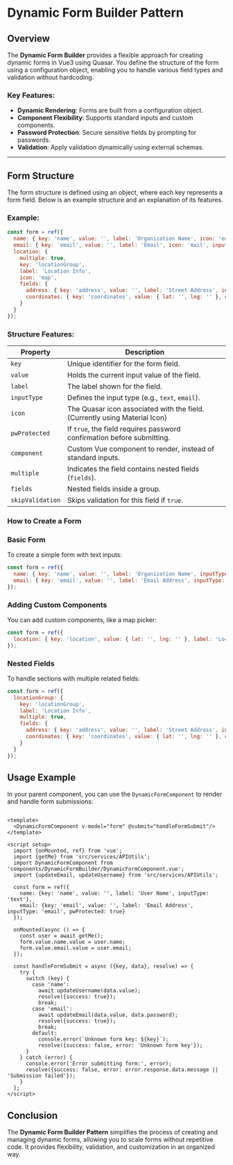 # Dynamic Form Builder Pattern

## Overview

The **Dynamic Form Builder** provides a flexible approach for creating dynamic forms in Vue3 using Quasar. You define the structure of the form using a configuration object, enabling you to handle various field types and validation without hardcoding.

### Key Features:
- **Dynamic Rendering**: Forms are built from a configuration object.
- **Component Flexibility**: Supports standard inputs and custom components.
- **Password Protection**: Secure sensitive fields by prompting for passwords.
- **Validation**: Apply validation dynamically using external schemas.

---

## Form Structure

The form structure is defined using an object, where each key represents a form field. Below is an example structure and an explanation of its features.

### Example:
```js
const form = ref({
  name: { key: 'name', value: '', label: 'Organization Name', icon: 'edit', inputType: 'text', pwProtected: false },
  email: { key: 'email', value: '', label: 'Email', icon: 'mail', inputType: 'email', pwProtected: false },
  location: {
    multiple: true,
    key: 'locationGroup',
    label: 'Location Info',
    icon: 'map',
    fields: {
      address: { key: 'address', value: '', label: 'Street Address', inputType: 'text', pwProtected: false },
      coordinates: { key: 'coordinates', value: { lat: '', lng: '' }, component: markRaw(MapComponent), skipValidation: true }
    }
  }
});
```

### Structure Features:

| **Property**    | **Description**                                                            |
| --------------- |----------------------------------------------------------------------------|
| `key`           | Unique identifier for the form field.                                      |
| `value`         | Holds the current input value of the field.                                |
| `label`         | The label shown for the field.                                             |
| `inputType`     | Defines the input type (e.g., `text`, `email`).                            |
| `icon`          | The Quasar icon associated with the field. (Currently using Material Icon) |
| `pwProtected`   | If `true`, the field requires password confirmation before submitting.     |
| `component`     | Custom Vue component to render, instead of standard inputs.                |
| `multiple`      | Indicates the field contains nested fields (`fields`).                     |
| `fields`        | Nested fields inside a group.                                              |
| `skipValidation`| Skips validation for this field if `true`.                                 |


### How to Create a Form

### Basic Form
To create a simple form with text inputs:
```js
const form = ref({
  name: { key: 'name', value: '', label: 'Organization Name', inputType: 'text' },
  email: { key: 'email', value: '', label: 'Email Address', inputType: 'email' }
});
````
### Adding Custom Components
You can add custom components, like a map picker:
```js
const form = ref({
  location: { key: 'location', value: { lat: '', lng: '' }, label: 'Location', component: markRaw(MapComponent) }
});
```
### Nested Fields
To handle sections with multiple related fields:
```js
const form = ref({
  locationGroup: {
    key: 'locationGroup',
    label: 'Location Info',
    multiple: true,
    fields: {
      address: { key: 'address', value: '', label: 'Street Address', inputType: 'text' },
      coordinates: { key: 'coordinates', value: { lat: '', lng: '' }, component: markRaw(MapComponent) }
    }
  }
});
```

## Usage Example

In your parent component, you can use the `DynamicFormComponent` to render and handle form submissions:

```vue

<template>
  <DynamicFormComponent v-model="form" @submit="handleFormSubmit"/>
</template>

<script setup>
  import {onMounted, ref} from 'vue';
  import {getMe} from 'src/services/APIUtils';
  import DynamicFormComponent from 'components/DynamicFormBuilder/DynamicFormComponent.vue';
  import {updateEmail, updateUsername} from 'src/services/APIUtils';

  const form = ref({
    name: {key: 'name', value: '', label: 'User Name', inputType: 'text'},
    email: {key: 'email', value: '', label: 'Email Address', inputType: 'email', pwProtected: true}
  });

  onMounted(async () => {
    const user = await getMe();
    form.value.name.value = user.name;
    form.value.email.value = user.email;
  });

  const handleFormSubmit = async ({key, data}, resolve) => {
    try {
      switch (key) {
        case 'name':
          await updateUsername(data.value);
          resolve({success: true});
          break;
        case 'email':
          await updateEmail(data.value, data.password);
          resolve({success: true});
          break;
        default:
          console.error(`Unknown form key: ${key}`);
          resolve({success: false, error: 'Unknown form key'});
      }
    } catch (error) {
      console.error('Error submitting form:', error);
      resolve({success: false, error: error.response.data.message || 'Submission failed'});
    }
  };
</script>
```

## Conclusion

The **Dynamic Form Builder Pattern** simplifies the process of creating and managing dynamic forms, allowing you to scale forms without repetitive code. It provides flexibility, validation, and customization in an organized way.
